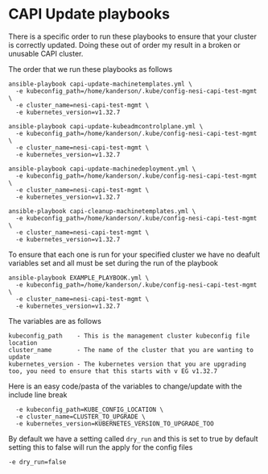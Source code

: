 # CAPI Update playbooks

There is a specific order to run these playbooks to ensure that your cluster is correctly updated. Doing these out of order my result in a broken or unusable CAPI cluster.

The order that we run these playbooks as follows

```
ansible-playbook capi-update-machinetemplates.yml \
  -e kubeconfig_path=/home/kanderson/.kube/config-nesi-capi-test-mgmt \
  -e cluster_name=nesi-capi-test-mgmt \
  -e kubernetes_version=v1.32.7

ansible-playbook capi-update-kubeadmcontrolplane.yml \
  -e kubeconfig_path=/home/kanderson/.kube/config-nesi-capi-test-mgmt \
  -e cluster_name=nesi-capi-test-mgmt \
  -e kubernetes_version=v1.32.7

ansible-playbook capi-update-machinedeployment.yml \
  -e kubeconfig_path=/home/kanderson/.kube/config-nesi-capi-test-mgmt \
  -e cluster_name=nesi-capi-test-mgmt \
  -e kubernetes_version=v1.32.7

ansible-playbook capi-cleanup-machinetemplates.yml \
  -e kubeconfig_path=/home/kanderson/.kube/config-nesi-capi-test-mgmt \
  -e cluster_name=nesi-capi-test-mgmt \
  -e kubernetes_version=v1.32.7
```

To ensure that each one is run for your specified cluster we have no deafult variables set and all must be set during the run of the playbook

```
ansible-playbook EXAMPLE_PLAYBOOK.yml \
  -e kubeconfig_path=/home/kanderson/.kube/config-nesi-capi-test-mgmt \
  -e cluster_name=nesi-capi-test-mgmt \
  -e kubernetes_version=v1.32.7
```

The variables are as follows
```
kubeconfig_path    - This is the management cluster kubeconfig file location
cluster_name       - The name of the cluster that you are wanting to update
kubernetes_version - The kubernetes version that you are upgrading too, you need to ensure that this starts with v EG v1.32.7
```

Here is an easy code/pasta of the variables to change/update with the include line break
```
  -e kubeconfig_path=KUBE_CONFIG_LOCATION \
  -e cluster_name=CLUSTER_TO_UPGRADE \
  -e kubernetes_version=KUBERNETES_VERSION_TO_UPGRADE_TOO
```

By default we have a setting called `dry_run` and this is set to true by default setting this to false will run the apply for the config files
```
-e dry_run=false
```